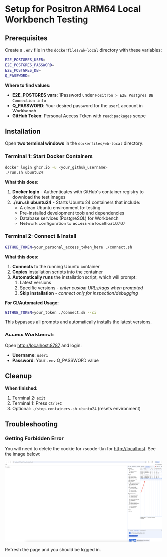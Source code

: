 # Setup for Positron ARM64 Local Workbench Testing

## Prerequisites

Create a `.env` file in the `dockerfiles/wb-local` directory with these variables:

```bash
E2E_POSTGRES_USER=
E2E_POSTGRES_PASSWORD=
E2E_POSTGRES_DB=
Q_PASSWORD=
```

**Where to find values:**
* **E2E_POSTGRES vars**: 1Password under `Positron > E2E Postgres DB Connection info`  
* **Q_PASSWORD**: Your desired password for the `user1` account in Workbench
* **GitHub Token**: Personal Access Token with `read:packages` scope

## Installation

Open **two terminal windows** in the `dockerfiles/wb-local` directory:

### Terminal 1: Start Docker Containers

```bash
docker login ghcr.io -u <your_github_username>
./run.sh ubuntu24
```

**What this does:**
1. **Docker login** - Authenticates with GitHub's container registry to download the test images
2. **./run.sh ubuntu24** - Starts Ubuntu 24 containers that include:
   - A clean Ubuntu environment for testing
   - Pre-installed development tools and dependencies
   - Database services (PostgreSQL) for Workbench
   - Network configuration to access via localhost:8787

### Terminal 2: Connect & Install

```bash
GITHUB_TOKEN=your_personal_access_token_here ./connect.sh
```

**What this does:**
1. **Connects** to the running Ubuntu container
2. **Copies** installation scripts into the container  
3. **Automatically runs** the installation script, which will prompt:
   1. Latest versions
   2. Specific versions -  *enter custom URLs/tags when prompted*
   3. **Skip installation**  - *connect only for inspection/debugging*

**For CI/Automated Usage:**
```bash
GITHUB_TOKEN=your_token ./connect.sh --ci
```
This bypasses all prompts and automatically installs the latest versions.

### Access Workbench

Open <http://localhost:8787> and login:
* **Username**: `user1`
* **Password**: Your `.env` Q_PASSWORD value

## Cleanup

**When finished:**
1. Terminal 2: `exit`
2. Terminal 1: Press `Ctrl+C`
3. Optional: `./stop-containers.sh ubuntu24` (resets environment)

## Troubleshooting

### Getting Forbidden Error

You will need to delete the cookie for vscode-tkn for <http://localhost>. See the image below:

![RForbidden Fix](doc-images/forbidden.png)

Refresh the page and you should be logged in.
